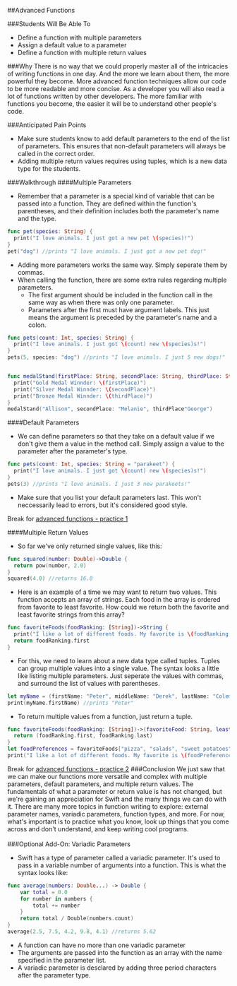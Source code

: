 ##Advanced Functions

###Students Will Be Able To
- Define a function with multiple parameters
- Assign a default value to a parameter
- Define a function with multiple return values


###Why
There is no way that we could properly master all of the intricacies of writing functions in one day. And the more we learn about them, the more powerful they become. More advanced function techniques allow our code to be more readable and more concise. As a developer you will also read a lot of functions written by other developers. The more familiar with functions you become, the easier it will be to understand other people's code.  

###Anticipated Pain Points
- Make sure students know to add default parameters to the end of the list of parameters. This ensures that non-default parameters will always be called in the correct order.
- Adding multiple return values requires using tuples, which is a new data type for the students.


###Walkthrough
####Multiple Parameters
- Remember that a parameter is a special kind of variable that can be passed into a function. They are defined within the function's parentheses, and their definition includes both the parameter's name and the type.
```Swift
func pet(species: String) {
  print("I love animals. I just got a new pet \(species)!")
}
pet("dog") //prints "I love animals. I just got a new pet dog!" 
```
- Adding more parameters works the same way. Simply seperate them by commas.
- When calling the function, there are some extra rules regarding multiple parameters. 
  - The first argument should be included in the function call in the same way as when there was only one parameter.
  - Parameters after the first must have argument labels. This just means the argument is preceded by the parameter's name and a colon.
```Swift
func pets(count: Int, species: String) {
  print("I love animals. I just got \(count) new \(species)s!")
}
pets(5, species: "dog") //prints "I love animals. I just 5 new dogs!"


func medalStand(firstPlace: String, secondPlace: String, thirdPlace: String) {
  print("Gold Medal Winnder: \(firstPlace)")
  print("Silver Medal Winnder: \(secondPlace)")
  print("Bronze Medal Winnder: \(thirdPlace)")
}
medalStand("Allison", secondPlace: "Melanie", thirdPlace"George")
```

####Default Parameters
- We can define parameters so that they take on a default value if we don't give them a value in the method call. Simply assign a value to the parameter after the parameter's type.
```Swift
func pets(count: Int, species: String = "parakeet") {
  print("I love animals. I just got \(count) new \(species)s!")
}
pets(3) //prints "I love animals. I just 3 new parakeets!"
```
- Make sure that you list your default parameters last. This won't neccessarily lead to errors, but it's considered good style.

Break for [advanced functions - practice 1](https://github.com/upperlinecode/intro-to-swift/tree/master/day-3/AdvancedFunctionsPractice1.playground)

####Multiple Return Values
- So far we've only returned single values, like this:
```Swift
func squared(number: Double)->Double {
  return pow(number, 2.0)
}
squared(4.0) //returns 16.0
```
- Here is an example of a time we may want to return two values. This function accepts an array of strings. Each food in the array is ordered from favorite to least favorite. How could we return both the favorite and least favorite strings from this array?
```Swift
func favoriteFoods(foodRanking: [String])->String {
  print("I like a lot of different foods. My favorite is \(foodRanking.first) and my least favorite is \(foodRanking.last).")
  return foodRanking.first
}
```
- For this, we need to learn about a new data type called tuples. Tuples can group multiple values into a single value. The syntax looks a little like listing multiple parameters. Just seperate the values with commas, and surround the list of values with parentheses.
```Swift
let myName = (firstName: "Peter", middleName: "Derek", lastName: "Coleman")
print(myName.firstName) //prints "Peter"
```
- To return multiple values from a function, just return a tuple.
```Swift
func favoriteFoods(foodRanking: [String])->(favoriteFood: String, leastFavoriteFood: String) {
  return (foodRanking.first, foodRanking.last)
}
let foodPreferences = favoriteFoods["pizza", "salads", "sweet potatoes", "chicken", "corn on the cob", "pasta"]
print("I like a lot of different foods. My favorite is \(foodPreferences.favoriteFood) and my least favorite is \(foodPreferences.leastFavoriteFood).")
```

Break for [advanced functions - practice 2](https://github.com/upperlinecode/intro-to-swift/tree/master/day-3/AdvancedFunctionsPractice2.playground)
###Conclusion
We just saw that we can make our functions more versatile and complex with multiple parameters, default parameters, and multiple return values. The fundamentals of what a parameter or return value is has not changed, but we're gaining an appreciation for Swift and the many things we can do with it.
There are many more topics in function writing to explore: external parameter names, variadic parameters, function types, and more. For now, what's important is to practice what you know, look up things that you come across and don't understand, and keep writing cool programs.
<br>
<br>
###Optional Add-On: Variadic Parameters
- Swift has a type of parameter called a variadic parameter. It's used to pass in a variable number of arguments into a function. This is what the syntax looks like:
```Swift
func average(numbers: Double...) -> Double {
    var total = 0.0
    for number in numbers {
        total += number
    }
    return total / Double(numbers.count)
}
average(2.5, 7.5, 4.2, 9.8, 4.1) //returns 5.62
```
- A function can have no more than one variadic parameter
- The arguments are passed into the function as an array with the name specified in the parameter list.
- A variadic parameter is desclared by adding three period characters after the parameter type.

